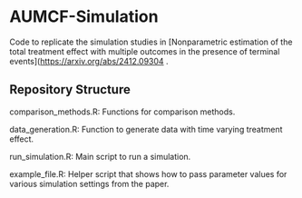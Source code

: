 # AUMCF-Simulation

Code to replicate the simulation studies in [Nonparametric estimation of the total treatment effect with multiple outcomes in the presence of terminal events](https://arxiv.org/abs/2412.09304
. 

## Repository Structure

comparison_methods.R: Functions for comparison methods.

data_generation.R: Function to generate data with time varying treatment effect.

run_simulation.R: Main script to run a simulation.

example_file.R: Helper script that shows how to pass parameter values for various simulation settings from the paper.

